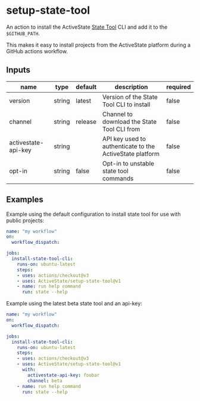 # setup-state-tool

An action to install the ActiveState [State Tool](https://docs.activestate.com/platform/state/) CLI and add it to the `$GITHUB_PATH`.

This makes it easy to install projects from the ActiveState platform during a GitHub actions workflow.

## Inputs

| name  | type  | default  | description  | required  |
|---|---|---|---|---|
| version  | string  | latest  | Version of the State Tool CLI to install  | false  |
| channel  | string  | release  | Channel to download the State Tool CLI from  | false  |
| activestate-api-key  | string  |   | API key used to authenticate to the ActiveState platform  | false |
| opt-in  | string  | false | Opt-in to unstable state tool commands  | false  |

## Examples

Example using the default configuration to install state tool for use with public projects:

```yaml
name: "my workflow"
on:
  workflow_dispatch:

jobs:
  install-state-tool-cli:
    runs-on: ubuntu-latest
    steps:
    - uses: actions/checkout@v3
    - uses: ActiveState/setup-state-tool@v1
    - name: run help command
      run: state --help
```

Example using the latest beta state tool and an api-key:

```yaml
name: "my workflow"
on:
  workflow_dispatch:

jobs:
  install-state-tool-cli:
    runs-on: ubuntu-latest
    steps:
    - uses: actions/checkout@v3
    - uses: ActiveState/setup-state-tool@v1
      with:
        activestate-api-key: foobar
        channel: beta
    - name: run help command
      run: state --help
```
